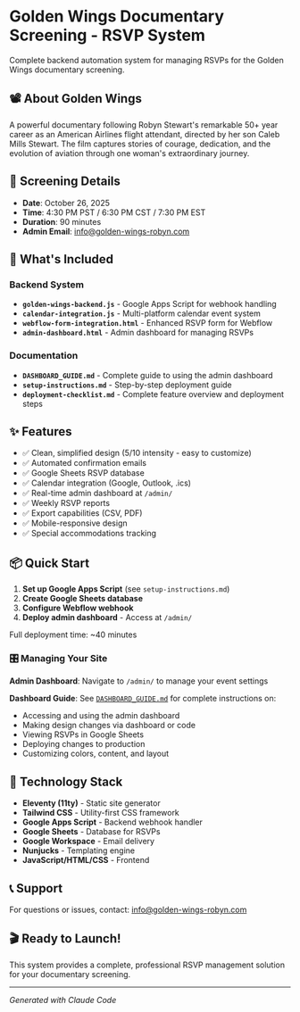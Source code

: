 # Golden Wings Documentary Screening - RSVP System

Complete backend automation system for managing RSVPs for the Golden Wings documentary screening.

## 📽️ About Golden Wings

A powerful documentary following Robyn Stewart's remarkable 50+ year career as an American Airlines flight attendant, directed by her son Caleb Mills Stewart. The film captures stories of courage, dedication, and the evolution of aviation through one woman's extraordinary journey.

## 🎯 Screening Details

- **Date**: October 26, 2025
- **Time**: 4:30 PM PST / 6:30 PM CST / 7:30 PM EST
- **Duration**: 90 minutes
- **Admin Email**: info@golden-wings-robyn.com

## 🚀 What's Included

### Backend System
- **`golden-wings-backend.js`** - Google Apps Script for webhook handling
- **`calendar-integration.js`** - Multi-platform calendar event system
- **`webflow-form-integration.html`** - Enhanced RSVP form for Webflow
- **`admin-dashboard.html`** - Admin dashboard for managing RSVPs

### Documentation
- **`DASHBOARD_GUIDE.md`** - Complete guide to using the admin dashboard
- **`setup-instructions.md`** - Step-by-step deployment guide
- **`deployment-checklist.md`** - Complete feature overview and deployment steps

## ✨ Features

- ✅ Clean, simplified design (5/10 intensity - easy to customize)
- ✅ Automated confirmation emails
- ✅ Google Sheets RSVP database
- ✅ Calendar integration (Google, Outlook, .ics)
- ✅ Real-time admin dashboard at `/admin/`
- ✅ Weekly RSVP reports
- ✅ Export capabilities (CSV, PDF)
- ✅ Mobile-responsive design
- ✅ Special accommodations tracking

## 📦 Quick Start

1. **Set up Google Apps Script** (see `setup-instructions.md`)
2. **Create Google Sheets database**
3. **Configure Webflow webhook**
4. **Deploy admin dashboard** - Access at `/admin/`

Full deployment time: ~40 minutes

### 🎛️ Managing Your Site

**Admin Dashboard**: Navigate to `/admin/` to manage your event settings

**Dashboard Guide**: See [`DASHBOARD_GUIDE.md`](DASHBOARD_GUIDE.md) for complete instructions on:
- Accessing and using the admin dashboard
- Making design changes via dashboard or code
- Viewing RSVPs in Google Sheets
- Deploying changes to production
- Customizing colors, content, and layout

## 🔧 Technology Stack

- **Eleventy (11ty)** - Static site generator
- **Tailwind CSS** - Utility-first CSS framework
- **Google Apps Script** - Backend webhook handler
- **Google Sheets** - Database for RSVPs
- **Google Workspace** - Email delivery
- **Nunjucks** - Templating engine
- **JavaScript/HTML/CSS** - Frontend

## 📞 Support

For questions or issues, contact: info@golden-wings-robyn.com

## 🎬 Ready to Launch!

This system provides a complete, professional RSVP management solution for your documentary screening.

---

*Generated with Claude Code*